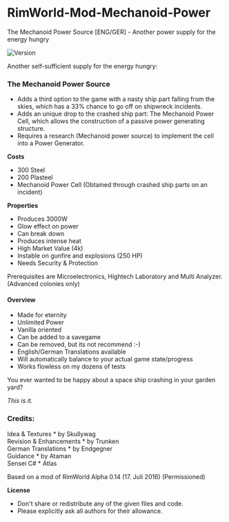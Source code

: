 # RimWorld-Mod-Mechanoid-Power
The Mechanoid Power Source [ENG/GER] - Another power supply for the energy hungry

<img src="https://camo.githubusercontent.com/1e4f97e52db576a793e373a27c2de38c026bb3f1/68747470733a2f2f696d672e736869656c64732e696f2f62616467652f52696d776f726c642d312e302d677265656e2e737667" alt="Version" data-canonical-src="https://img.shields.io/badge/Rimworld-1.0-green.svg" style="max-width:100%;"></a>

Another self-sufficient supply for the energy hungry:

### The Mechanoid Power Source

 - Adds a third option to the game with a nasty ship part falling from the skies, which has a 33% chance to go off on shipwreck incidents.
 - Adds an unique drop to the crashed ship part: The Mechanoid Power Cell, which allows the construction of a passive power generating structure.
 - Requires a research (Mechanoid power source) to implement the cell into a Power Generator.

<b>Costs</b>
 - 300 Steel
 - 200 Plasteel
 - Mechanoid Power Cell
  (Obtained through crashed ship parts on an incident)
  
<b>Properties</b>

 - Produces 3000W
 - Glow effect on power
 - Can break down
 - Produces intense heat
 - High Market Value (4k)
 - Instable on gunfire and explosions (250 HP)
 - Needs Security & Protection
 
Prerequisites are Microelectronics, Hightech Laboratory and Multi Analyzer.
(Advanced colonies only)

#### Overview

 - Made for eternity
 - Unlimited Power
 - Vanilla oriented
 - Can be added to a savegame
 - Can be removed, but its not recommend :-)
 - English/German Translations available
 - Will automatically balance to your actual game state/progress
 - Works flowless on my dozens of tests

You ever wanted to be happy about a space ship crashing in your garden yard?

<i>This is it.</i>

### Credits:<br>
Idea & Textures * by Skullywag<br>
Revision & Enhancements * by Trunken<br>
German Translations * by Endgegner<br>
Guidance * by Ataman<br>
Sensei C# * Atlas<br>

Based on a mod of RimWorld Alpha 0.14 (17. Juli 2016) (Permissioned)

<b>License</b>
- Don't share or redistribute any of the given files and code.
- Please explicitly ask all authors for their allowance.
